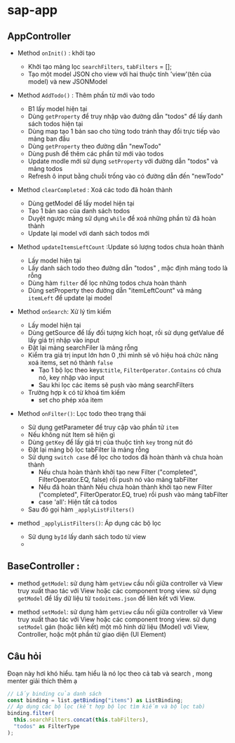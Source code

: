 # sap-app

## AppController

- Method `onInit()` : khởi tạo
  - Khởi tạo mảng lọc `searchFilters`, `tabFilters` = [];
  - Tạo một model JSON cho view với hai thuộc tính 'view'(tên của model) và new JSONModel
- Method `AddTodo()` : Thêm phần từ mới vào todo
  - B1 lấy model hiện tại
  - Dùng `getProperty` để truy nhập vào đường dẫn "todos" để lấy danh sách todos hiện tại
  - Dùng map tạo 1 bản sao cho từng todo tránh thay đổi trực tiếp vào mảng ban đầu
  - Dùng `getProperty` theo đường dẫn "newTodo"
  - Dùng push để thêm các phần tử mới vào todos
  - Update modle mới sử dụng `setProperty` với đường dẫn "todos" và mảng todos
  - Refresh ô input bằng chuỗi trống vào có đường dẫn đến "newTodo"
- Method `clearCompleted` : Xoá các todo đã hoàn thành
  - Dùng getModel để lấy model hiện tại
  - Tạo 1 bản sao của danh sách todos
  - Duyệt ngược mảng sử dụng `while` để xoá những phần tử đã hoàn thành
  - Update lại model với danh sách todos mới
- Method `updateItemsLeftCount` :Update só lượng todos chưa hoàn thành
  - Lấy model hiện tại
  - Lấy danh sách todo theo đường dẫn "todos" , mặc định mảng todo là rỗng
  - Dùng hàm `filter` để lọc những todos chưa hoàn thành
  - Dùng setProperty theo đường dẫn "itemLeftCount" và mảng `itemLeft` để update lại model
- Method `onSearch`: Xử lý tìm kiếm
  - Lấy model hiện tại
  - Dùng getSource để lấy đối tượng kích hoạt, rồi sử dụng getValue để lấy giá trị nhập vào input
  - Đặt lại mảng searchFiler là mảng rỗng
  - Kiểm tra giá trị input lớn hơn 0 ,thì mình sẽ vô hiệu hoá chức năng xoá items, set nó thành `false`
    - Tạo 1 bộ lọc theo keys:`title`, `FilterOperator.Contains` có chưa nó, key nhập vào input
    - Sau khi lọc các items sẽ push vào mảng searchFilters
  - Trường hợp k có từ khoá tìm kiếm
    - set cho phép xóa item
- Method `onFilter()`: Lọc todo theo trạng thái

  - Sử dụng getParameter để truy cập vào phần tử `item`
  - Nếu không nút Item sẽ hiện gì
  - Dùng `getKey` để lấy giá trị của thuộc tính `key` trong nút đó
  - Đặt lại mảng bộ lọc tabFilter là mảng rỗng
  - Sử dụng `switch case` để lọc cho todos đã hoàn thành và chưa hoàn thành
    - Nếu chưa hoàn thành khởi tạo new Filter ("completed", FilterOperator.EQ, false) rồi push nó vào mảng tabFilter
    - Nếu đã hoàn thành Nếu chưa hoàn thành khởi tạo new Filter ("completed", FilterOperator.EQ, true) rồi push vào mảng tabFilter
    - case 'all': Hiện tất cả todos
  - Sau đó gọi hàm `_applyListFilters()`

- method `_applyListFilters()`: Áp dụng các bộ lọc
  - Sử dụng `byId` lấy danh sách todo từ view
  -

## BaseController :

- method `getModel`: sử dụng hàm `getView` cầu nối giữa controller và View truy xuất thao tác với View hoặc các component trong view. sử dụng `getModel` để lấy dữ liệu từ `todoitems.json` để liên kết với View.

- method `setModel`: sử dụng hàm `getView` cầu nối giữa controller và View truy xuất thao tác với View hoặc các component trong view. sử dụng `setModel` gán (hoặc liên kết) một mô hình dữ liệu (Model) với View, Controller, hoặc một phần tử giao diện (UI Element)

## Câu hỏi

Đoạn này hơi khó hiểu. tạm hiểu là nó lọc theo cả tab và search , mong menter giải thích thêm ạ

```ts
// Lấy binding của danh sách
const binding = list.getBinding("items") as ListBinding;
// Áp dụng các bộ lọc (kết hợp bộ lọc tìm kiếm và bộ lọc tab)
binding.filter(
  this.searchFilters.concat(this.tabFilters),
  "todos" as FilterType
);
```
